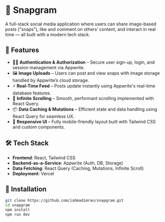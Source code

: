 # 📸 Snapgram

A full-stack social media application where users can share image-based posts ("snaps"), like and comment on others’ content, and interact in real time — all built with a modern tech stack.

## 🚀 Features

- 🧑‍💻 **Authentication & Authorization** – Secure user sign-up, login, and session management via Appwrite.
- 🖼️ **Image Uploads** – Users can post and view snaps with image storage handled by Appwrite’s cloud storage.
- ⚡ **Real-Time Feed** – Posts update instantly using Appwrite's real-time database features.
- 🔁 **Infinite Scrolling** – Smooth, performant scrolling implemented with React Query.
- 📦 **Data Caching & Mutations** – Efficient state and data handling using React Query for seamless UX.
- 📱 **Responsive UI** – Fully mobile-friendly layout built with Tailwind CSS and custom components.

## 🛠 Tech Stack

- **Frontend**: React, Tailwind CSS  
- **Backend-as-a-Service**: Appwrite (Auth, DB, Storage)  
- **Data Fetching**: React Query (Caching, Mutations, Infinite Scroll)  
- **Deployment**: Vercel

## 🧪 Installation

```bash
git clone https://github.com/iahmadimran/snapgram.git
cd snapgram
npm install
npm run dev

